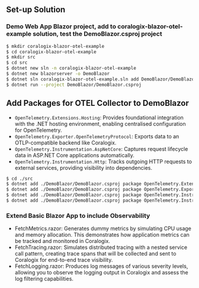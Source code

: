 ## Set-up Solution
### Demo Web App Blazor project, add to coralogix-blazor-otel-example solution, test the DemoBlazor.csproj project

```bash
$ mkdir coralogix-blazor-otel-example
$ cd coralogix-blazor-otel-example
$ mkdir src
$ cd src
$ dotnet new sln -n coralogix-blazor-otel-example
$ dotnet new blazorserver -o DemoBlazor
$ dotnet sln coralogix-blazor-otel-example.sln add DemoBlazor/DemoBlazor.csproj
$ dotnet run --project DemoBlazor/DemoBlazor.csproj
```

## Add Packages for OTEL Collector to DemoBlazor
* ```OpenTelemetry.Extensions.Hosting```: Provides foundational integration with the .NET hosting environment, enabling centralised configuration for OpenTelemetry.
* ```OpenTelemetry.Exporter.OpenTelemetryProtocol```: Exports data to an OTLP-compatible backend like Coralogix.
* ```OpenTelemetry.Instrumentation.AspNetCore```: Captures request lifecycle data in ASP.NET Core applications automatically.
* ```OpenTelemetry.Instrumentation.Http```: Tracks outgoing HTTP requests to external services, providing visibility into dependencies.

```bash
$ cd ./src
$ dotnet add ./DemoBlazor/DemoBlazor.csproj package OpenTelemetry.Extensions.Hosting
$ dotnet add ./DemoBlazor/DemoBlazor.csproj package OpenTelemetry.Exporter.OpenTelemetryProtocol
$ dotnet add ./DemoBlazor/DemoBlazor.csproj package OpenTelemetry.Instrumentation.AspNetCore
$ dotnet add ./DemoBlazor/DemoBlazor.csproj package OpenTelemetry.Instrumentation.Http
```

### Extend Basic Blazor App to include Observability

* FetchMetrics.razor: Generates dummy metrics by simulating CPU usage and memory allocation. This demonstrates how application metrics can be tracked and monitored in Coralogix.
* FetchTracing.razor: Simulates distributed tracing with a nested service call pattern, creating trace spans that will be collected and sent to Coralogix for end-to-end trace visibility.
* FetchLogging.razor: Produces log messages of various severity levels, allowing you to observe the logging output in Coralogix and assess the log filtering capabilities.